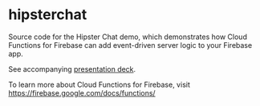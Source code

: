 # hipsterchat
Source code for the Hipster Chat demo, which demonstrates how Cloud Functions for Firebase can add event-driven server logic to your Firebase app.

See accompanying [presentation deck](https://docs.google.com/a/google.com/presentation/d/1-q3iNh1vReF2B0XF2H-EF-pyyL9npKcHNWgGP9RMdCI/pub?start=false&loop=false&delayms=3000).

To learn more about Cloud Functions for Firebase, visit https://firebase.google.com/docs/functions/
